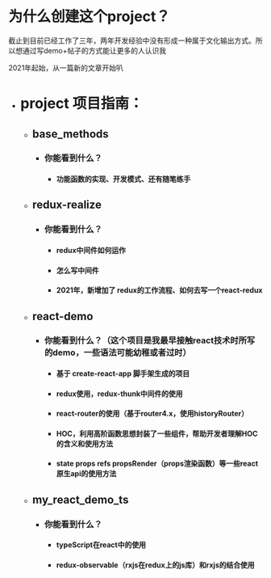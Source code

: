 

# 为什么创建这个project？
截止到目前已经工作了三年，两年开发经验中没有形成一种属于文化输出方式。所以想通过写demo+帖子的方式能让更多的人认识我

2021年起始，从一篇新的文章开始叭

* # project 项目指南：
  - ## base_methods
    - ### 你能看到什么？
      - #### 功能函数的实现、开发模式、还有随笔练手
  - ## redux-realize
    - ### 你能看到什么？
      - #### redux中间件如何运作
      - #### 怎么写中间件
      - #### 2021年，新增加了 redux的工作流程、如何去写一个react-redux
  - ## react-demo
    - ### 你能看到什么？（这个项目是我最早接触react技术时所写的demo，一些语法可能幼稚或者过时）
      - #### 基于 create-react-app 脚手架生成的项目
      - #### redux使用，redux-thunk中间件的使用
      - #### react-router的使用（基于router4.x，使用historyRouter）
      - #### HOC，利用高阶函数思想封装了一些组件，帮助开发者理解HOC的含义和使用方法
      - #### state props refs propsRender（props渲染函数）等一些react原生api的使用方法
  - ## my_react_demo_ts
    - ### 你能看到什么？
      - #### typeScript在react中的使用
      - #### redux-observable（rxjs在redux上的js库）和rxjs的结合使用